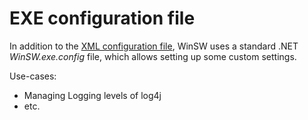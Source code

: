 # EXE configuration file

In addition to the [XML configuration file](xml-config-file.md), WinSW uses a standard .NET *WinSW.exe.config* file, which allows setting up some custom settings.

Use-cases:
* Managing Logging levels of log4j
* etc.
